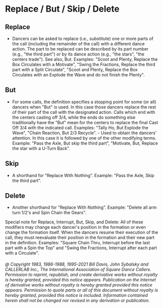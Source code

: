
# Replace / But / Skip / Delete

## Replace

- Dancers can be asked to replace (i.e., substitute) one or more
parts of the call (including the remainder of the call) with a
different dance action. The part to be replaced can be described by
its part number (e.g., "the third part") or by its dance action (e.g.,
"the stars", "the centers trade"). See also,
But. Examples: "Scoot and
Plenty, Replace the Box Circulates with a Motivate", "Swing the
Fractions, Replace the third part with a Split Circulate", "Scoot and
Plenty, Replace the Box Circulates with an Explode the Wave and do not
finish the Plenty".

## But

 - For some calls, the definition specifies a stopping point for some (or all) dancers when "But" is used. In this case those dancers replace the rest of their part of the call with the designated action. Calls which end with the centers casting off 3/4, while the ends do something else traditionally have the "But" mean for the centers to replace the final Cast Off 3/4 with the indicated call. Examples: "Tally Ho, But Explode the Wave", "Chain Reaction, But 2/3 Recycle". - Used to obtain the dancers' attention. In this case it is followed by one of the other modifying terms. Example: "Pass the Axle, But skip the third part", "Motivate, But, Replace the star with a U-Turn Back". 

## Skip

- A shorthand for "Replace With Nothing". Example: "Pass the Axle, Skip the third part".

## Delete

- Another shorthand for "Replace With Nothing". Example: "Delete all arm turn 1/2's and Spin Chain the Gears".

Special note for Replace, Interrupt, But, Skip, and Delete: All of
these modifiers may change each dancer's position in the formation or
even change the formation itself. When the dancers resume their
execution of the call, they must reevaluate their position in the
formation and their new part in the definition. Examples: "Square Chain
Thru, Interrupt before the last part with a Spin the Top" and "Swing
the Fractions, Interrupt after each part with a Circulate".

###### @ Copyright 1983, 1986-1988, 1995-2021 Bill Davis, John Sybalsky and CALLERLAB Inc., The International Association of Square Dance Callers. Permission to reprint, republish, and create derivative works without royalty is hereby granted, provided this notice appears. Publication on the Internet of derivative works without royalty is hereby granted provided this notice appears. Permission to quote parts or all of this document without royalty is hereby granted, provided this notice is included. Information contained herein shall not be changed nor revised in any derivation or publication.
